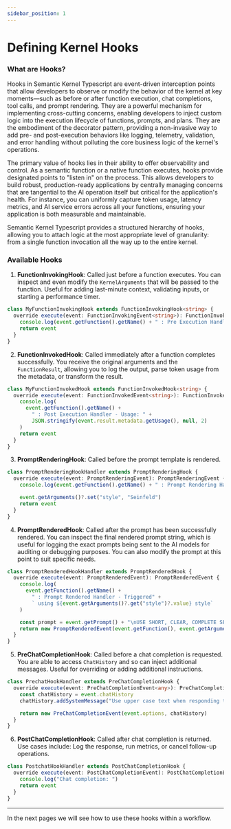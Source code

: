 ```yaml
---
sidebar_position: 1
---
```


# Defining Kernel Hooks

### What are Hooks?

Hooks in Semantic Kernel Typescript are event-driven interception points that allow developers to observe or modify the behavior of the kernel at key moments—such as before or after function execution, chat completions, tool calls, and prompt rendering. They are a powerful mechanism for implementing cross-cutting concerns, enabling developers to inject custom logic into the execution lifecycle of functions, prompts, and plans. They are the embodiment of the decorator pattern, providing a non-invasive way to add pre- and post-execution behaviors like logging, telemetry, validation, and error handling without polluting the core business logic of the kernel's operations.

The primary value of hooks lies in their ability to offer observability and control. As a semantic function or a native function executes, hooks provide designated points to "listen in" on the process. This allows developers to build robust, production-ready applications by centrally managing concerns that are tangential to the AI operation itself but critical for the application's health. For instance, you can uniformly capture token usage, latency metrics, and AI service errors across all your functions, ensuring your application is both measurable and maintainable.

Semantic Kernel Typescript provides a structured hierarchy of hooks, allowing you to attach logic at the most appropriate level of granularity: from a single function invocation all the way up to the entire kernel.

### Available Hooks

1. **FunctionInvokingHook**: Called just before a function executes. You can inspect and even modify the `KernelArguments` that will be passed to the function. Useful for adding last-minute context, validating inputs, or starting a performance timer.

```ts
class MyFunctionInvokingHook extends FunctionInvokingHook<string> {
  override execute(event: FunctionInvokingEvent<string>): FunctionInvokingEvent<string> {
    console.log(event.getFunction().getName() + " : Pre Execution Handler - Triggered")
    return event
  }
}
```

2. **FunctionInvokedHook**: Called immediately after a function completes successfully. You receive the original arguments and the `FunctionResult`, allowing you to log the output, parse token usage from the metadata, or transform the result.

```ts
class MyFunctionInvokedHook extends FunctionInvokedHook<string> {
  override execute(event: FunctionInvokedEvent<string>): FunctionInvokedEvent<string> {
    console.log(
      event.getFunction().getName() +
        " : Post Execution Handler - Usage: " +
        JSON.stringify(event.result.metadata.getUsage(), null, 2)
    )
    return event
  }
}
```

3. **PromptRenderingHook**: Called before the prompt template is rendered.

```ts
class PromptRenderingHookHandler extends PromptRenderingHook {
  override execute(event: PromptRenderingEvent): PromptRenderingEvent {
    console.log(event.getFunction().getName() + " : Prompt Rendering Handler - Triggered")

    event.getArguments()?.set("style", "Seinfeld")
    return event
  }
}
```

4. **PromptRenderedHook**: Called after the prompt has been successfully rendered. You can inspect the final rendered prompt string, which is useful for logging the exact prompts being sent to the AI models for auditing or debugging purposes. You can also modify the prompt at this point to suit specific needs.

```ts
class PromptRenderedHookHandler extends PromptRenderedHook {
  override execute(event: PromptRenderedEvent): PromptRenderedEvent {
    console.log(
      event.getFunction().getName() +
        " : Prompt Rendered Handler - Triggered" +
        ` using ${event.getArguments()?.get("style")?.value} style`
    )

    const prompt = event.getPrompt() + "\nUSE SHORT, CLEAR, COMPLETE SENTENCES."
    return new PromptRenderedEvent(event.getFunction(), event.getArguments()!, prompt)
  }
}
```

5. **PreChatCompletionHook**: Called before a chat completion is requested. You are able to access `ChatHistory` and so can inject additional messages. Useful for overriding or adding additional instructions.

```ts
class PrechatHookHandler extends PreChatCompletionHook {
  override execute(event: PreChatCompletionEvent<any>): PreChatCompletionEvent<any> {
    const chatHistory = event.chatHistory
    chatHistory.addSystemMessage("Use upper case text when responding to the prompt.")

    return new PreChatCompletionEvent(event.options, chatHistory)
  }
}
```

6. **PostChatCompletionHook**: Called after chat completion is returned. Use cases include: Log the response, run metrics, or cancel follow-up operations.

```ts
class PostchatHookHandler extends PostChatCompletionHook {
  override execute(event: PostChatCompletionEvent): PostChatCompletionEvent {
    console.log("Chat completion: ")
    return event
  }
}
```

---

In the next pages we will see how to use these hooks within a workflow.
